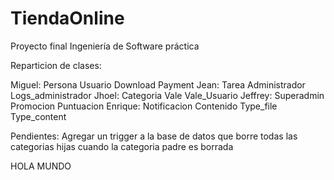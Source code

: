 TiendaOnline
============

Proyecto final Ingeniería de Software práctica


Reparticion de clases:

  Miguel:
    Persona
    Usuario
    Download
    Payment
  Jean:
    Tarea
    Administrador
    Logs_administrador
  Jhoel:
    Categoria
    Vale
    Vale_Usuario
  Jeffrey:
    Superadmin
    Promocion
    Puntuacion
  Enrique:
    Notificacion
    Contenido
    Type_file
    Type_content
    


Pendientes: 
  Agregar un trigger a la base de datos que borre todas las categorias hijas cuando la categoria padre es borrada

  
  HOLA MUNDO